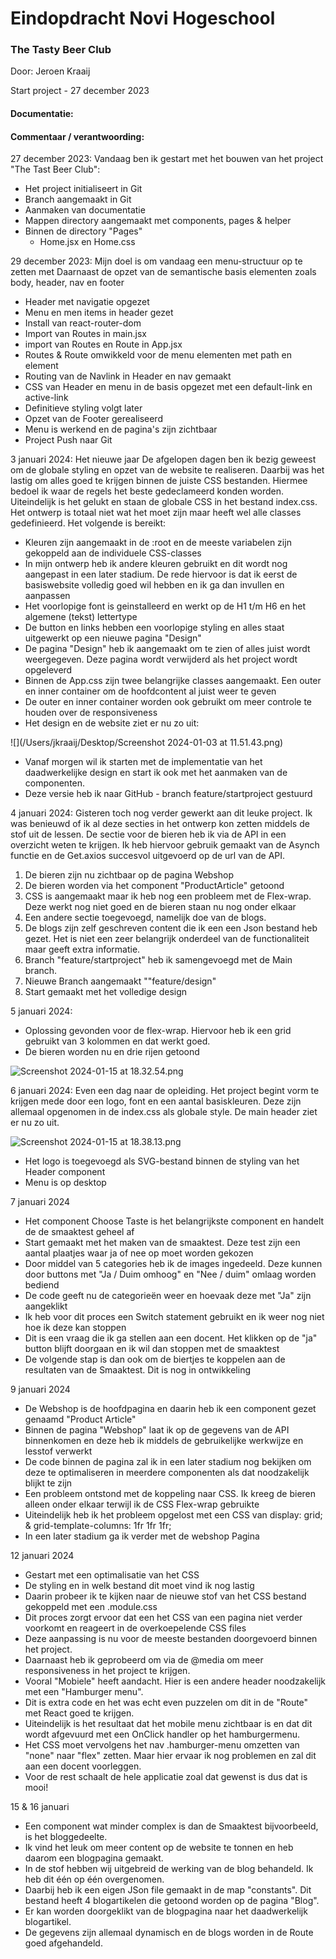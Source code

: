 # Eindopdracht Novi Hogeschool 

### The Tasty Beer Club

Door: Jeroen Kraaij 

Start project - 27 december 2023

#### Documentatie: 

#### Commentaar / verantwoording: 

27 december 2023:
Vandaag ben ik gestart met het bouwen van het project "The Tast Beer Club":

- Het project initialiseert in Git
- Branch aangemaakt in Git
- Aanmaken van documentatie 
- Mappen directory aangemaakt met components, pages & helper
- Binnen de directory "Pages"
    - Home.jsx en Home.css
  
29 december 2023:
Mijn doel is om vandaag een menu-structuur op te zetten met 
Daarnaast de opzet van de semantische basis elementen zoals body, header, nav en footer

- Header met navigatie opgezet
- Menu en men items in header gezet
- Install van react-router-dom
- Import van Routes in main.jsx
- import van Routes en Route in App.jsx
- Routes & Route omwikkeld voor de menu elementen met path en element
- Routing van de Navlink in Header en nav gemaakt 
- CSS van Header en menu in de basis opgezet met een default-link en active-link
- Definitieve styling volgt later 
- Opzet van de Footer gerealiseerd
- Menu is werkend en de pagina's zijn zichtbaar
- Project Push naar Git

3 januari 2024: Het nieuwe jaar
De afgelopen dagen ben ik bezig geweest om de globale styling en opzet van de website te realiseren. 
Daarbij was het lastig om alles goed te krijgen binnen de juiste CSS bestanden. Hiermee bedoel ik waar de regels het beste gedeclameerd konden worden. 
Uiteindelijk is het gelukt en staan de globale CSS in het bestand index.css. Het ontwerp is totaal niet wat het moet zijn maar heeft wel alle classes gedefinieerd. 
Het volgende is bereikt: 

- Kleuren zijn aangemaakt in de :root en de meeste variabelen zijn gekoppeld aan de individuele CSS-classes
- In mijn ontwerp heb ik andere kleuren gebruikt en dit wordt nog aangepast in een later stadium. De rede hiervoor is dat ik eerst de basiswebsite volledig goed wil hebben en ik ga dan invullen en aanpassen
- Het voorlopige font is geinstalleerd en werkt op de H1 t/m H6 en het algemene (tekst) lettertype
- De button en links hebben een voorlopige styling en alles staat uitgewerkt op een nieuwe pagina "Design"
- De pagina "Design" heb ik aangemaakt om te zien of alles juist wordt weergegeven. Deze pagina wordt verwijderd als het project wordt opgeleverd
- Binnen de App.css zijn twee belangrijke classes aangemaakt. Een outer en inner container om de hoofdcontent al juist weer te geven
- De outer en inner container worden ook gebruikt om meer controle te houden over de responsiveness 
- Het design en de website ziet er nu zo uit:

![](/Users/jkraaij/Desktop/Screenshot 2024-01-03 at 11.51.43.png)

- Vanaf morgen wil ik starten met de implementatie van het daadwerkelijke design en start ik ook met het aanmaken van de componenten. 
- Deze versie heb ik naar GitHub - branch feature/startproject gestuurd

4 januari 2024: 
Gisteren toch nog verder gewerkt aan dit leuke project. Ik was benieuwd of ik al deze secties in het ontwerp kon zetten middels de stof uit de lessen. 
De sectie voor de bieren heb ik via de API in een overzicht weten te krijgen. Ik heb hiervoor gebruik gemaakt van de Asynch functie en de Get.axios succesvol uitgevoerd op de url van de API. 

1. De bieren zijn nu zichtbaar op de pagina Webshop
2. De bieren worden via het component "ProductArticle" getoond
3. CSS is aangemaakt maar ik heb nog een probleem met de Flex-wrap. Deze werkt nog niet goed en de bieren staan nu nog onder elkaar
4. Een andere sectie toegevoegd, namelijk doe van de blogs. 
5. De blogs zijn zelf geschreven content die ik een een Json bestand heb gezet. Het is niet een zeer belangrijk onderdeel van de functionaliteit maar geeft extra informatie. 
6. Branch "feature/startproject" heb ik samengevoegd met de Main branch. 
7. Nieuwe Branch aangemaakt ""feature/design"
8. Start gemaakt met het volledige design
   
5 januari 2024:
- Oplossing gevonden voor de flex-wrap. Hiervoor heb ik een grid gebruikt van 3 kolommen en dat werkt goed. 
- De bieren worden nu en drie rijen getoond

![Screenshot 2024-01-15 at 18.32.54.png](..%2F..%2FDesktop%2FScreenshot%202024-01-15%20at%2018.32.54.png)

6 januari 2024: 
Even een dag naar de opleiding. Het project begint vorm te krijgen mede door een logo, font en een aantal basiskleuren. 
Deze zijn allemaal opgenomen in de index.css als globale style. De main header ziet er nu zo uit. 

![Screenshot 2024-01-15 at 18.38.13.png](..%2F..%2F..%2F..%2Fvar%2Ffolders%2F8c%2F4dpz9pw92h35gz20cwcrw2_m0000gn%2FT%2FTemporaryItems%2FNSIRD_screencaptureui_goo1qE%2FScreenshot%202024-01-15%20at%2018.38.13.png)
- Het logo is toegevoegd als SVG-bestand binnen de styling van het Header component
- Menu is op desktop 

7 januari 2024 
- Het component Choose Taste is het belangrijkste component en handelt de de smaaktest geheel af
- Start gemaakt met het maken van de smaaktest. Deze test zijn een aantal plaatjes waar ja of nee op moet worden gekozen
- Door middel van 5 categories heb ik de images ingedeeld. Deze kunnen door buttons met "Ja / Duim omhoog" en "Nee / duim" omlaag worden bediend
- De code geeft nu de categorieën weer en hoevaak deze met "Ja" zijn aangeklikt
- Ik heb voor dit proces een Switch statement gebruikt en ik weer nog niet hoe ik deze kan stoppen
- Dit is een vraag die ik ga stellen aan een docent. Het klikken op de "ja" button blijft doorgaan en ik wil dan stoppen met de smaaktest
- De volgende stap is dan ook om de biertjes te koppelen aan de resultaten van de Smaaktest. Dit is nog in ontwikkeling

9 januari 2024
- De Webshop is de hoofdpagina en daarin heb ik een component gezet genaamd "Product Article"
- Binnen de pagina "Webshop" laat ik op de gegevens van de API binnenkomen en deze heb ik middels de gebruikelijke werkwijze en lesstof verwerkt
- De code binnen de pagina zal ik in een later stadium nog bekijken om deze te optimaliseren in meerdere componenten als dat noodzakelijk blijkt te zijn
- Een probleem ontstond met de koppeling naar CSS. Ik kreeg de bieren alleen onder elkaar terwijl ik de CSS Flex-wrap gebruikte
- Uiteindelijk heb ik het probleem opgelost met een CSS van  display: grid; & grid-template-columns: 1fr 1fr 1fr;
- In een later stadium ga ik verder met de webshop Pagina

12 januari 2024
- Gestart met een optimalisatie van het CSS
- De styling en in welk bestand dit moet vind ik nog lastig
- Daarin probeer ik te kijken naar de nieuwe stof van het CSS bestand gekoppeld met een .module.css
- Dit proces zorgt ervoor dat een het CSS van een pagina niet verder voorkomt en reageert in de overkoepelende CSS files
- Deze aanpassing is nu voor de meeste bestanden doorgevoerd binnen het project.
- Daarnaast heb ik geprobeerd om via de @media om meer responsiveness in het project te krijgen.
- Vooral "Mobiele" heeft aandacht. Hier is een andere header noodzakelijk met een "Hamburger menu".
- Dit is extra code en het was echt even puzzelen om dit in de "Route" met React goed te krijgen.
- Uiteindelijk is het resultaat dat het mobile menu zichtbaar is en dat dit wordt afgevuurd met een OnClick handler op het hamburgermenu. 
- Het CSS moet vervolgens het nav .hamburger-menu omzetten van "none" naar "flex" zetten. Maar hier ervaar ik nog problemen en zal dit aan een docent voorleggen.
- Voor de rest schaalt de hele applicatie zoal dat gewenst is dus dat is mooi!

15 & 16 januari
- Een component wat minder complex is dan de Smaaktest bijvoorbeeld, is het bloggedeelte. 
- Ik vind het leuk om meer content op de website te tonnen en heb daarom een blogpagina gemaakt. 
- In de stof hebben wij uitgebreid de werking van de blog behandeld. Ik heb dit één op één overgenomen.
- Daarbij heb ik een eigen JSon file gemaakt in de map "constants". Dit bestand heeft 4 blogartikelen die getoond worden op de pagina "Blog".
- Er kan worden doorgeklikt van de blogpagina naar het daadwerkelijk blogartikel.
- De gegevens zijn allemaal dynamisch en de blogs worden in de Route goed afgehandeld.